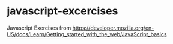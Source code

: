 # javascript-excercises
Javascript Exercises from https://developer.mozilla.org/en-US/docs/Learn/Getting_started_with_the_web/JavaScript_basics
